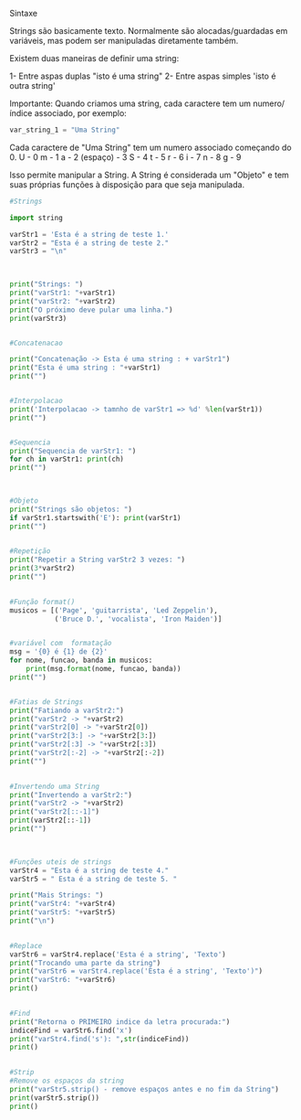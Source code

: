 Sintaxe

Strings são basicamente texto. Normalmente são alocadas/guardadas em variáveis, mas podem ser manipuladas diretamente também.

Existem duas maneiras de definir uma string:

1- Entre aspas duplas "isto é uma string"
2- Entre aspas simples 'isto é outra string'

Importante: Quando criamos uma string, cada caractere tem um numero/índice associado, por exemplo:

```python
var_string_1 = "Uma String"
```


 Cada caractere de "Uma String" tem um numero associado começando do 0.
 U - 0
 m - 1
 a - 2
(espaço) - 3 
 S - 4
 t - 5
 r - 6
 i - 7
 n - 8
 g - 9

Isso permite manipular a String.
A String é considerada um "Objeto" e tem suas próprias funções à disposição para que seja manipulada.

```python
#Strings

import string

varStr1 = 'Esta é a string de teste 1.'
varStr2 = "Esta é a string de teste 2."
varStr3 = "\n"

  

print("Strings: ")
print("varStr1: "+varStr1)
print("varStr2: "+varStr2)
print("O próximo deve pular uma linha.")
print(varStr3)


#Concatenacao

print("Concatenação -> Esta é uma string : + varStr1")
print("Esta é uma string : "+varStr1)
print("")


#Interpolacao
print('Interpolacao -> tamnho de varStr1 => %d' %len(varStr1))
print("")


#Sequencia
print("Sequencia de varStr1: ")
for ch in varStr1: print(ch)
print("")

  

#Objeto
print("Strings são objetos: ")
if varStr1.startswith('E'): print(varStr1)
print("")

  
#Repetição
print("Repetir a String varStr2 3 vezes: ")
print(3*varStr2)
print("")

  
#Função format()
musicos = [('Page', 'guitarrista', 'Led Zeppelin'),
           ('Bruce D.', 'vocalista', 'Iron Maiden')]


#variável com  formatação
msg = '{0} é {1} de {2}'
for nome, funcao, banda in musicos:
    print(msg.format(nome, funcao, banda))
print("")    


#Fatias de Strings
print("Fatiando a varStr2:")
print("varStr2 -> "+varStr2)
print("varStr2[0] -> "+varStr2[0])
print("varStr2[3:] -> "+varStr2[3:])
print("varStr2[:3] -> "+varStr2[:3])
print("varStr2[:-2] -> "+varStr2[:-2])
print("")

  
#Invertendo uma String
print("Invertendo a varStr2:")
print("varStr2 -> "+varStr2)
print("varStr2[::-1]")
print(varStr2[::-1])
print("")

  

#Funções uteis de strings
varStr4 = "Esta é a string de teste 4."
varStr5 = " Esta é a string de teste 5. "

print("Mais Strings: ")
print("varStr4: "+varStr4)
print("varStr5: "+varStr5)
print("\n")

  
#Replace
varStr6 = varStr4.replace('Esta é a string', 'Texto')
print("Trocando uma parte da string")
print("varStr6 = varStr4.replace('Esta é a string', 'Texto')")
print("varStr6: "+varStr6)
print()

  
#Find
print("Retorna o PRIMEIRO indice da letra procurada:")
indiceFind = varStr6.find('x')
print("varStr4.find('s'): ",str(indiceFind))
print()

  
#Strip
#Remove os espaços da string
print("varStr5.strip() - remove espaços antes e no fim da String")
print(varStr5.strip())
print()
```
